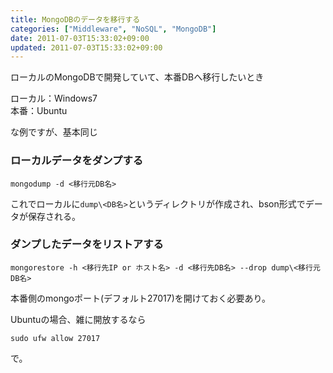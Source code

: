```yaml
---
title: MongoDBのデータを移行する
categories: ["Middleware", "NoSQL", "MongoDB"]
date: 2011-07-03T15:33:02+09:00
updated: 2011-07-03T15:33:02+09:00
---
```


ローカルのMongoDBで開発していて、本番DBへ移行したいとき

ローカル：Windows7<br>
本番：Ubuntu

な例ですが、基本同じ

### ローカルデータをダンプする

    mongodump -d <移行元DB名>

これでローカルに`dump\<DB名>`というディレクトリが作成され、bson形式でデータが保存される。

### ダンプしたデータをリストアする

    mongorestore -h <移行先IP or ホスト名> -d <移行先DB名> --drop dump\<移行元DB名>


本番側のmongoポート(デフォルト27017)を開けておく必要あり。

Ubuntuの場合、雑に開放するなら

    sudo ufw allow 27017

で。
